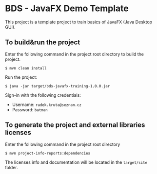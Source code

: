 # BDS - JavaFX Demo Template
This project is a template project to train basics of JavaFX (Java Desktop GUI).

## To build&run the project
Enter the following command in the project root directory to build the project.
```shell
$ mvn clean install
```

Run the project:
```shell
$ java -jar target/bds-javafx-training-1.0.0.jar
```

Sign-in with the following credentials:
- Username: `radek.kruta@seznam.cz`
- Password: `batman`

## To generate the project and external libraries licenses
Enter the following command in the project root directory
```shell
$ mvn project-info-reports:dependencies
```

The licenses info and documentation will be located in the `target/site` folder.
